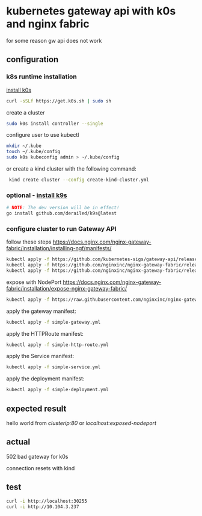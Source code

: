 # kubernetes gateway api with k0s and nginx fabric

for some reason gw api does not work

## configuration

### k8s runtime installation

[install k0s](https://docs.k0sproject.io/v1.28.4+k0s.0/)

```bash
curl -sSLf https://get.k0s.sh | sudo sh
```

create a cluster

```bash
sudo k0s install controller --single
```

configure user to use kubectl

```bash
mkdir ~/.kube
touch ~/.kube/config
sudo k0s kubeconfig admin > ~/.kube/config
```

or create a kind cluster with the following command:

```bash
 kind create cluster --config create-kind-cluster.yml
```

### optional - [install k9s](https://github.com/derailed/k9s?tab=readme-ov-file#installation)

```bash
# NOTE: The dev version will be in effect!
go install github.com/derailed/k9s@latest
```

### configure cluster to run Gateway API

follow these steps <https://docs.nginx.com/nginx-gateway-fabric/installation/installing-ngf/manifests/>

```bash
kubectl apply -f https://github.com/kubernetes-sigs/gateway-api/releases/download/v1.0.0/standard-install.yaml
kubectl apply -f https://github.com/nginxinc/nginx-gateway-fabric/releases/download/v1.1.0/crds.yaml
kubectl apply -f https://github.com/nginxinc/nginx-gateway-fabric/releases/download/v1.1.0/nginx-gateway.yaml
```

expose with NodePort <https://docs.nginx.com/nginx-gateway-fabric/installation/expose-nginx-gateway-fabric/>

```bash
kubectl apply -f https://raw.githubusercontent.com/nginxinc/nginx-gateway-fabric/v1.0.0/deploy/manifests/service/nodeport.yaml
```

apply the gateway manifest:

```bash
kubectl apply -f simple-gateway.yml
```

apply the HTTPRoute manifest:

```bash
kubectl apply -f simple-http-route.yml
```

apply the Service manifest:

```bash
kubectl apply -f simple-service.yml
```

apply the deployment manifest:

```bash
kubectl apply -f simple-deployment.yml
```

## expected result

hello world from _clusterip:80_ or _localhost:exposed-nodeport_

## actual

502 bad gateway for k0s

connection resets with kind

## test

```bash
curl -i http://localhost:30255
curl -i http://10.104.3.237
```
